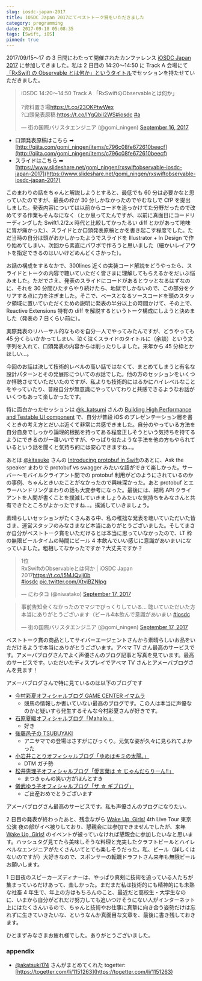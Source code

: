 ```yaml
---
slug: iosdc-japan-2017
title: iOSDC Japan 2017にてベストトーク賞をいただきました
category: programming
date: 2017-09-18 05:08:35
tags: [Swift, iOS]
pinned: true
---
```


2017/09/15〜17 の 3 日間にわたって開催されたカンファレンス [iOSDC Japan 2017](iosdc.jp/2017/) に参加してきました。私は 2 日目の 14:20〜14:50 に Track A 会場にて[「RxSwift の Observable とは何か」というタイトル](https://iosdc.jp/2017/node/1348)でセッションを持たせていただきました。

<blockquote class="twitter-tweet" data-lang="en"><p lang="ja" dir="ltr">iOSDC 14:20〜14:50 Track A 「RxSwiftのObservableとは何か」<br><br>?資料置き場<a href="https://t.co/23OKPtwWex">https://t.co/23OKPtwWex</a><br>?口頭発表原稿:<a href="https://t.co/IYgQbiI2WS">https://t.co/IYgQbiI2WS</a><a href="https://twitter.com/hashtag/iosdc?src=hash">#iosdc</a> <a href="https://twitter.com/hashtag/a?src=hash">#a</a></p>&mdash; 街の国際バリスタエンジニア (@gomi_ningen) <a href="https://twitter.com/gomi_ningen/status/908922980306108416">September 16, 2017</a></blockquote>
<script async src="//platform.twitter.com/widgets.js" charset="utf-8"></script>

- 口頭発表原稿はこちら ➡︎ [http://qiita.com/gomi_ningen/items/c796c08fe672610beecf](http://qiita.com/gomi_ningen/items/c796c08fe672610beecf)
- スライドはこちら ➡︎ [https://www.slideshare.net/gomi_ningen/rxswiftobservable-iosdc-japan-2017](https://www.slideshare.net/gomi_ningen/rxswiftobservable-iosdc-japan-2017)

このまわりの話をちゃんと解説しようとすると、最低でも 60 分は必要かなと思っていたのですが、最長の枠が 30 分しかなかったのでやむなしで CfP を提出しました。発表内容については以前からコードを追っかけてた分野だったので改めてする作業もそんなになく（とか思ってたんですが、以前に真面目にコードリーディングした Swift1.2/2.x 時代と比較してかったるい diff とかがあって地味に胃が痛かった）、スライドとか口頭発表原稿とかを書き起こす程度でした。ただ当時の自分は頭がおかしかったようでスライドを Illustrator + In Design で作り始めてしまい、次回から素直にパワポで作ろうと思いました（細かいレイアウトを指定できるのはいいけどめんどくさかった）。

お話の構成をするなかで、300lines 近くの実装コード解説をどうやったら、スライドとトークの内容で聴いていただく皆さまに理解してもらえるかをだいぶ悩みました。ただでさえ、発表のスライドにコードがあるとウッとなるはずなのに、それを 30 分間ひたすらやり続けたら、地獄でしかないので、この部分をクリアする点に力を注ぎました。そこで、ベースとなるソースコードを頭のスタック領域に置いていただくための説明に発表の半分以上の時間かけて、その上で、Reactive Extensions 特有の diff を解説するというトーク構成にしようと決めました（発表の 7 日くらい前に）。

実際発表のリハーサル的なものを自分一人でやってみたんですが、どうやっても 45 分くらいかかってしまい、泣く泣くスライドのタイトルに（余談）という文字列を入れて、口頭発表の内容からは削ったりしました。来年から 45 分枠とかほしい...。

今回のお話は決して技術的レベルの高い話ではなくて、まとめてしまうと有名な設計パターンとその発展形についてのお話でした。他の方のセッションをいくつか拝聴させていただいたのですが、私よりも技術的にはるかにハイレベルなことをやっていたり、普段自分が無意識にやっていてわりと共感できるようなお話がいくつもあって楽しかったです。

特に面白かったセッションは [@k_katsumi](https://twitter.com/k_katsumi) さんの [Building High Performance and Testable UI component](https://speakerdeck.com/kishikawakatsumi/building-high-performance-and-testable-ui-component) で、自分が普段 iOS のプレゼンテーション層を書くときの考え方とだいぶ近くて非常に共感できました。自分のやっている方法を自分自身でしっかり論理的根拠を持ってある程度正しそうという気持ちを持てるようにできるのが一番いいですが、やっぱり似たような手法を他の方もやられているという話を聞くと気持ち的には安心できますね...。

あとは [@kitasuke](https://twitter.com/kitasuke) さんの [Introducing protobuf in Swift](https://www.slideshare.net/kitasuke/introducing-protobuf-in-swift/1)のあとに、Ask the speaker まわりで protobuf vs swagger みたいな話ができて楽しかった。サーバー〜モバイルクライアント間での protobuf 利用がどのようにされているのかの事例、ちゃんときいたことがなかったので興味深かった。あと protobuf とエラーハンドリングまわりの話も大変参考になった。最後には、結局 API クライアントを人間が書くことを撲滅していきましょうみたいな気持ちをみなさんと共有できたところがよかったですね...。撲滅していきましょう。

素晴らしいセッションがたくさんある中、私の稚拙な発表を聴いていただいた皆さま、運営スタッフのみなさまなど本当にありがとうございました。そしてまさか自分がベストトーク賞をいただけるとは本当に思っていなかったので、LT 枠の無限ビールタイムの時間にビール 4 本飲んでいい感じに意識があいまいになっていました。粗相してなかったですか？大丈夫ですか？

<blockquote class="twitter-tweet" data-lang="en"><p lang="ja" dir="ltr">1位<br>RxSwiftのObservableとは何か | iOSDC Japan 2017<a href="https://t.co/I5MJQvjj0b">https://t.co/I5MJQvjj0b</a><br> <a href="https://twitter.com/hashtag/iosdc?src=hash">#iosdc</a> <a href="https://t.co/XtvjBZNIpg">pic.twitter.com/XtvjBZNIpg</a></p>&mdash; にわタコ (@niwatako) <a href="https://twitter.com/niwatako/status/909354060725207040">September 17, 2017</a></blockquote>
<script async src="//platform.twitter.com/widgets.js" charset="utf-8"></script>

<blockquote class="twitter-tweet" data-lang="en"><p lang="ja" dir="ltr">事前告知全くなかったのでマジでびっくりしている... 聴いていただいた方本当にありがとうございます（ビール4本飲んで意識があいまい <a href="https://twitter.com/hashtag/iosdc?src=hash">#iosdc</a></p>&mdash; 街の国際バリスタエンジニア (@gomi_ningen) <a href="https://twitter.com/gomi_ningen/status/909354872234897409">September 17, 2017</a></blockquote>
<script async src="//platform.twitter.com/widgets.js" charset="utf-8"></script>

ベストトーク賞の商品としてサイバーエージェントさんから素晴らしいお品をいただけるようで本当にありがとうございます。アベマ TV さん最高のサービスです。アメーバブログさんでよく声優さんのブログ記事と写真を見ています。最高のサービスです。いただいたディスプレイでアベマ TV さんとアメーバブログさんを見ます！

アメーバブログさんで特に見ているのは以下のブログです

- [今村彩夏オフィシャルブログ GAME CENTER イマムラ](https://ameblo.jp/imamuraayaka-0805/)
  - 競馬の情報しか書いていない最高のブログです。この人は本当に声優なのかと疑いすら発生するそんな今村彩夏さんが好きです。
- [石原夏織オフィシャルブログ「Mahalo.」](https://ameblo.jp/ishiharakaori-0806/)
  - 好き
- [後藤邑子の TSUBUYAKI](https://ameblo.jp/goto-yuko/)
  - アニサマでの登場はさすがにびっくり。元気な姿が久々に見られてよかった
- [小岩井ことりオフィシャルブログ「ゆめはキミの太陽。」](https://ameblo.jp/koiwai-kotori/)
  - DTM ガチ勢
- [松井恵理子オフィシャルブログ「愛言葉は ☆ じゃんだらりーん!!」](https://ameblo.jp/lenp/)
  - まつきゅんの笑い方がほんとすき
- [儀武ゆう子オフィシャルブログ「ザ ☆ ギブログ」](https://ameblo.jp/gibuyou/)
  - ご出産おめでとうございます

アメーバブログさん最高のサービスです。私も声優さんのブログになりたい。

2 日目の発表が終わったあと、残念ながら [Wake Up, Girls!](http://wug-portal.jp/) 4th Live Tour 東京公演 夜の部がイベ被りしており、懇親会には参加できませんでしたが、来年 [Wake Up, Girls!](http://wug-portal.jp/) のイベントが被っていなければ懇親会に参加したいなと思います。ハッシュタグ見てたら美味しそうな料理と充実したクラフトビールとハイレベルなエンジニアがたくさんいてとても楽しそうだった。私、ビール（詳しくはないのですが）大好きなので、スポンサーの転職ドラフトさん来年も無限ビールお願いします。

1 日目夜のスピーカーズディナーは、やっぱり真剣に技術を追っている人たちが集まっているだけあって、楽しかった。まだまだ私は技術的にも精神的にも未熟な社畜 4 年生で、年上の方はもちろんのこと、最近だと高校生・大学生なのに、いまから自分がどれだけ努力しても追いつけそうにない人がインターネット上にはたくさんいるので、ちゃんと技術やお仕事に真摯に向き合う姿勢だけは忘れずに生きていきたいな、というなんか真面目な文章を、最後に書き残しておきます。

ひとまずみなさまお疲れ様でした。ありがとうございました。

### appendix

- [@akatsuki174](https://twitter.com/akatsuki174) さんがまとめてくれた togetter: [https://togetter.com/li/1151263](https://togetter.com/li/1151263)
